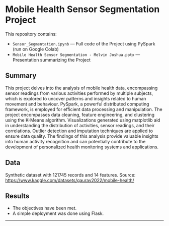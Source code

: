 # Mobile Health Sensor Segmentation Project

This repository contains:

- `Sensor_Segmentation.ipynb` — Full code of the Project using PySpark (run on Google Colab)
- `Mobile Health Sensor Segmentation - Melvin Joshua.pptx` — Presentation summarizing the Project

## Summary
This project delves into the analysis of mobile health data, encompassing sensor readings from various activities performed by multiple subjects, which is explored to uncover patterns and insights related to human movement and behaviour. PySpark, a powerful distributed computing framework, is employed for efficient data processing and manipulation. The project encompasses data cleaning, feature engineering, and clustering using the K-Means algorithm. Visualizations generated using matplotlib aid in understanding the distribution of activities, sensor readings, and their correlations. Outlier detection and imputation techniques are applied to ensure data quality. The findings of this analysis provide valuable insights into human activity recognition and can potentially contribute to the development of personalized health monitoring systems and applications.

## Data
Synthetic dataset with 121745 records and 14 features.
Source: https://www.kaggle.com/datasets/gaurav2022/mobile-health/

## Results
- The objectives have been met.
- A simple deployment was done using Flask.

---
